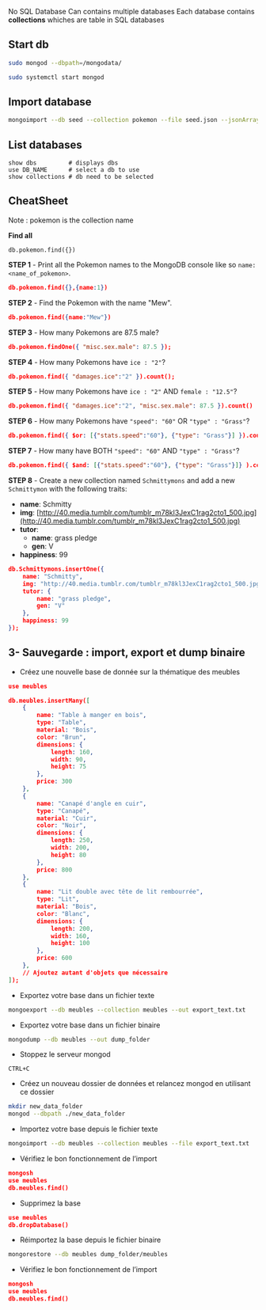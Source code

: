 
No SQL Database
Can contains multiple databases
Each database contains **collections** whiches are table in SQL databases

## Start db

```bash
sudo mongod --dbpath=/mongodata/
```

```bash
sudo systemctl start mongod
```
## Import database

```bash
mongoimport --db seed --collection pokemon --file seed.json --jsonArray
```

## List databases

```mongosh
show dbs         # displays dbs
use DB_NAME      # select a db to use
show collections # db need to be selected
```


## CheatSheet

Note : pokemon is the collection name

**Find all**
```mongodb
db.pokemon.find({})
```


**STEP 1** - Print all the Pokemon names to the MongoDB console like so `name: <name_of_pokemon>`.  
```json
db.pokemon.find({},{name:1})
```

**STEP 2** - Find the Pokemon with the name "Mew".  
```json
db.pokemon.find({name:"Mew"})
```

**STEP 3** - How many Pokemons are 87.5 male?  
```json
db.pokemon.findOne({ "misc.sex.male": 87.5 });
```

**STEP 4** - How many Pokemons have `ice : "2"`?  
```json
db.pokemon.find({ "damages.ice":"2" }).count();
```

**STEP 5** - How many Pokemons have `ice : "2"` AND `female : "12.5"`?  
```json
db.pokemon.find({ "damages.ice":"2", "misc.sex.male": 87.5 }).count()
```

**STEP 6** - How many Pokemons have `"speed": "60"` OR `"type" : "Grass"`?  
```json
db.pokemon.find({ $or: [{"stats.speed":"60"}, {"type": "Grass"}] }).count()
```

**STEP 7** - How many have BOTH `"speed": "60"` AND `"type" : "Grass"`?
```json
db.pokemon.find({ $and: [{"stats.speed":"60"}, {"type": "Grass"}]} ).count()
```

**STEP 8** - Create a new collection named `Schmittymons` and add a new `Schmittymon` with the following traits:

- **name**: Schmitty
- **img**: [http://40.media.tumblr.com/tumblr_m78kl3JexC1rag2cto1_500.jpg](http://40.media.tumblr.com/tumblr_m78kl3JexC1rag2cto1_500.jpg)
- **tutor**:
    - **name**: grass pledge
    - **gen**: V
- **happiness**: 99

```json
db.Schmittymons.insertOne({
    name: "Schmitty",
    img: "http://40.media.tumblr.com/tumblr_m78kl3JexC1rag2cto1_500.jpg",
    tutor: {
        name: "grass pledge",
        gen: "V"
    },
    happiness: 99
});
```


## 3- Sauvegarde : import, export et dump binaire
- Créez une nouvelle base de donnée sur la thématique des meubles
```json
use meubles
```

```json
db.meubles.insertMany([
    {
        name: "Table à manger en bois",
        type: "Table",
        material: "Bois",
        color: "Brun",
        dimensions: {
            length: 160,
            width: 90,
            height: 75
        },
        price: 300
    },
    {
        name: "Canapé d'angle en cuir",
        type: "Canapé",
        material: "Cuir",
        color: "Noir",
        dimensions: {
            length: 250,
            width: 200,
            height: 80
        },
        price: 800
    },
    {
        name: "Lit double avec tête de lit rembourrée",
        type: "Lit",
        material: "Bois",
        color: "Blanc",
        dimensions: {
            length: 200,
            width: 160,
            height: 100
        },
        price: 600
    },
    // Ajoutez autant d'objets que nécessaire
]);

```

- Exportez votre base dans un fichier texte
```bash
mongoexport --db meubles --collection meubles --out export_text.txt
```

- Exportez votre base dans un fichier binaire
```bash
mongodump --db meubles --out dump_folder
```

- Stoppez le serveur mongod
```
CTRL+C
```

- Créez un nouveau dossier de données et relancez mongod en utilisant ce dossier
```bash
mkdir new_data_folder
mongod --dbpath ./new_data_folder
```

- Importez votre base depuis le fichier texte
```bash
mongoimport --db meubles --collection meubles --file export_text.txt
```

- Vérifiez le bon fonctionnement de l’import
```json
mongosh
use meubles
db.meubles.find()
```

- Supprimez la base
```json
use meubles
db.dropDatabase()
```

- Réimportez la base depuis le fichier binaire
```bash
mongorestore --db meubles dump_folder/meubles
```

- Vérifiez le bon fonctionnement de l’import
```json
mongosh
use meubles
db.meubles.find()
```
